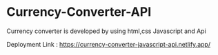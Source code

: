 # Currency-Converter-API
Currency converter is developed by using html,css Javascript and Api

Deployment Link : https://currency-converter-javascript-api.netlify.app/
